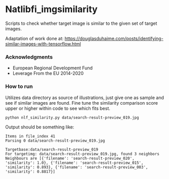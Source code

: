 # Natlibfi_imgsimilarity



Scripts to check whether target image is similar to the given set of target images.

Adaptation of work done at: https://douglasduhaime.com/posts/identifying-similar-images-with-tensorflow.html



### Acknowledgments

* European Regional Development Fund
* Leverage From the EU 2014-2020


### How to run

Utilizes data directory as source of illustrations, just give one as sample
and see if similar images are found. Fine tune the similarity comparison score
upper or higher within code to see which fits best.


```
python nlf_similarity.py data/search-result-preview_019.jpg
```

Output should be something like:

```
Items in file_index 41
Parsing 0 data/search-result-preview_019.jpg

Targetbase:data/search-result-preview_019
For targetimg: data/search-result-preview_019.jpg, found 3 neighbors
Neighbours are [{'filename': 'search-result-preview_020', 'similarity': 1.0}, {'filename': 'search-result-preview_015', 'similarity': 0.893}, {'filename': 'search-result-preview_003', 'similarity': 0.8817}]

```
